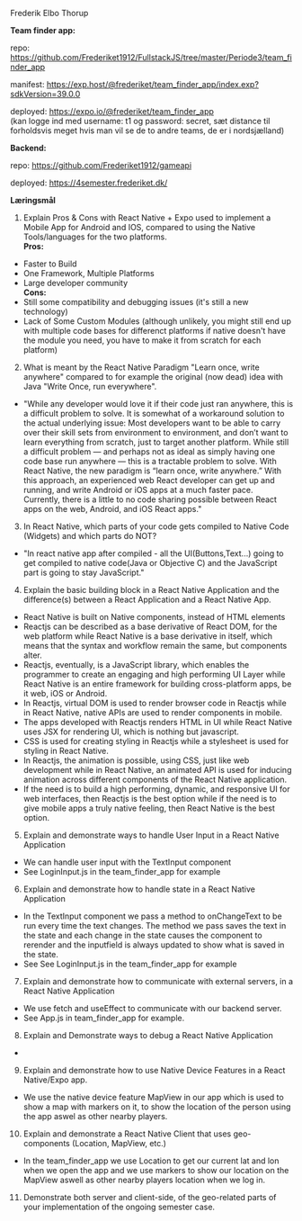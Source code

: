 Frederik Elbo Thorup

**Team finder app:**

repo: https://github.com/Frederiket1912/FullstackJS/tree/master/Periode3/team_finder_app

manifest: https://exp.host/@frederiket/team_finder_app/index.exp?sdkVersion=39.0.0


deployed: https://expo.io/@frederiket/team_finder_app  
(kan logge ind med username: t1 og password: secret, sæt distance til forholdsvis meget hvis man vil se de to andre teams, de er i nordsjælland)

**Backend:**

repo: https://github.com/Frederiket1912/gameapi

deployed: https://4semester.frederiket.dk/

**Læringsmål**  
  1) Explain Pros & Cons with React Native + Expo used to implement a Mobile App for Android and IOS, compared to using the Native Tools/languages for the two platforms.  
    **Pros:**
   - Faster to Build  
   - One Framework, Multiple Platforms  
   - Large developer community  
   **Cons:**  
   - Still some compatibility and debugging issues (it's still a new technology)  
   - Lack of Some Custom Modules (although unlikely, you might still end up with multiple code bases for differenct platforms if native doesn't have the module you need, you have to make it from scratch for each platform)  
   
  2) What is meant by the React Native Paradigm "Learn once, write anywhere" compared to for example the original (now dead) idea with Java "Write Once, run everywhere".  
  - "While any developer would love it if their code just ran anywhere, this is a difficult problem to solve. It is somewhat of a workaround solution to the actual underlying    issue: Most developers want to be able to carry over their skill sets from environment to environment, and don’t want to learn everything from scratch, just to target another platform.
While still a difficult problem — and perhaps not as ideal as simply having one code base run anywhere — this is a tractable problem to solve. With React Native, the new paradigm is “learn once, write anywhere.” With this approach, an experienced web React developer can get up and running, and write Android or iOS apps at a much faster pace.  
Currently, there is a little to no code sharing possible between React apps on the web, Android, and iOS React apps."

  3) In React Native, which parts of your code gets compiled to Native Code (Widgets) and which parts do NOT?
  - "In react native app after compiled - all the UI(Buttons,Text...) going to get compiled to native code(Java or Objective C) and the JavaScript part is going to stay JavaScript."  
  4) Explain the basic building block in a React Native Application and the difference(s) between a React Application and a React Native App.
  - React Native is built on Native components, instead of HTML elements
  - Reactjs can be described as a base derivative of React DOM, for the web platform while React Native is a base derivative in itself, which means that the syntax and workflow remain the same, but components alter.  
  - Reactjs, eventually, is a JavaScript library, which enables the programmer to create an engaging and high performing UI Layer while React Native is an entire framework for building cross-platform apps, be it web, iOS or Android.   
  - In Reactjs, virtual DOM is used to render browser code in Reactjs while in React Native, native APIs are used to render components in mobile.  
  - The apps developed with Reactjs renders HTML in UI while React Native uses JSX for rendering UI, which is nothing but javascript.   
  - CSS is used for creating styling in Reactjs while a stylesheet is used for styling in React Native.  
  - In Reactjs, the animation is possible, using CSS, just like web development while in React Native, an animated API is used for inducing animation across different components of the React Native application.  
  - If the need is to build a high performing, dynamic, and responsive UI for web interfaces, then Reactjs is the best option while if the need is to give mobile apps a truly native feeling, then React Native is the best option.  
  5) Explain and demonstrate ways to handle User Input in a React Native Application
  - We can handle user input with the TextInput component 
  - See LoginInput.js in the team_finder_app for example  
  6) Explain and demonstrate how to handle state in a React Native Application  
  - In the TextInput component we pass a method to onChangeText to be run every time the text changes. The method we pass saves the text in the state and each change in the state causes the component to rerender and the inputfield is always updated to show what is saved in the state.  
  - See See LoginInput.js in the team_finder_app for example  
  7) Explain and demonstrate how to communicate with external servers, in a React Native Application  
  - We use fetch and useEffect to communicate with our backend server.
  - See App.js in team_finder_app for example.
  8) Explain and Demonstrate ways to debug a React Native Application  
  - 
  9) Explain and demonstrate how to use Native Device Features in a React Native/Expo app. 
  - We use the native device feature MapView in our app which is used to show a map with markers on it, to show the location of the person using the app aswel as other nearby players.  
  10) Explain and demonstrate a React Native Client that uses geo-components (Location, MapView, etc.)
  - In the team_finder_app we use Location to get our current lat and lon when we open the app and we use markers to show our location on the MapView aswell as other nearby players location when we log in.
  11) Demonstrate both server and client-side, of the geo-related parts of your implementation of the ongoing semester case.  

